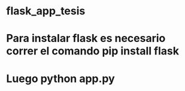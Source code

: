 # flask_app_tesis
# Para instalar flask es necesario correr el comando pip install flask

# Luego python app.py
